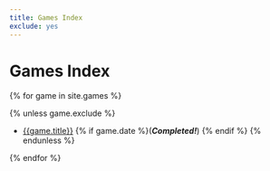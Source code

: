 ```yaml
---
title: Games Index
exclude: yes
---
```


# Games Index

{% for game in site.games %}

{% unless game.exclude %}
- [{{game.title}}]({{game.url}}) {% if game.date %}(***Completed!***)
{% endif %}
{% endunless %}

{% endfor %}
